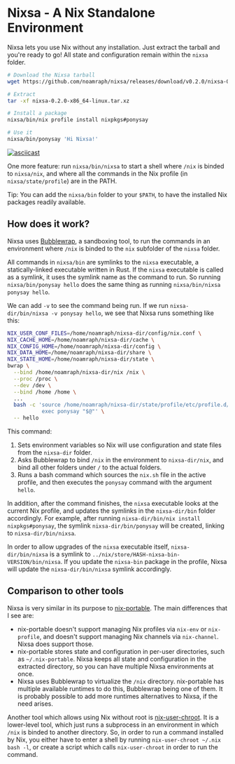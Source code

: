 # Nixsa - A Nix Standalone Environment

Nixsa lets you use Nix without any installation. Just extract the tarball and you're ready to go! All state and configuration remain within the `nixsa` folder.

```bash
# Download the Nixsa tarball
wget https://github.com/noamraph/nixsa/releases/download/v0.2.0/nixsa-0.2.0-x86_64-linux.tar.xz

# Extract
tar -xf nixsa-0.2.0-x86_64-linux.tar.xz

# Install a package
nixsa/bin/nix profile install nixpkgs#ponysay

# Use it
nixsa/bin/ponysay 'Hi Nixsa!'
```

[![asciicast](https://github.com/user-attachments/assets/f8e1919f-0f63-4ef1-8a54-57b385b1b6de)](https://asciinema.org/a/672748)

One more feature: run `nixsa/bin/nixsa` to start a shell where `/nix` is binded to `nixsa/nix`, and where all the commands in the Nix profile (in `nixsa/state/profile`) are in the PATH.

Tip: You can add the `nixsa/bin` folder to your `$PATH`, to have the installed Nix packages readily available.

## How does it work?

Nixsa uses [Bubblewrap](https://github.com/containers/bubblewrap), a sandboxing tool, to run the commands in an environment where `/nix` is binded to the `nix` subfolder of the `nixsa` folder.

All commands in `nixsa/bin` are symlinks to the `nixsa` executable, a statically-linked executable written in Rust. If the `nixsa` executable is called as a symlink, it uses the symlink name as the command to run. So running `nixsa/bin/ponysay hello` does the same thing as running `nixsa/bin/nixsa ponysay hello`.

We can add `-v` to see the command being run. If we run `nixsa-dir/bin/nixsa -v ponysay hello`, we see that Nixsa runs something like this:

```bash
NIX_USER_CONF_FILES=/home/noamraph/nixsa-dir/config/nix.conf \
NIX_CACHE_HOME=/home/noamraph/nixsa-dir/cache \
NIX_CONFIG_HOME=/home/noamraph/nixsa-dir/config \
NIX_DATA_HOME=/home/noamraph/nixsa-dir/share \
NIX_STATE_HOME=/home/noamraph/nixsa-dir/state \
bwrap \
  --bind /home/noamraph/nixsa-dir/nix /nix \
  --proc /proc \
  --dev /dev \
  --bind /home /home \
  ...
  bash -c 'source /home/noamraph/nixsa-dir/state/profile/etc/profile.d/nix.sh &&
           exec ponysay "$@"' \
  -- hello
```

This command:
1. Sets environment variables so Nix will use configuration and state files from the `nixsa-dir` folder.
2. Asks Bubblewrap to bind `/nix` in the environment to `nixsa-dir/nix`, and bind all other folders under `/` to the actual folders.
3. Runs a bash command which sources the `nix.sh` file in the active profile, and then executes the `ponysay` command with the argument `hello`.

In addition, after the command finishes, the `nixsa` executable looks at the current Nix profile, and updates the symlinks in the `nixsa-dir/bin` folder accordingly. For example, after running `nixsa-dir/bin/nix install nixpkgs#ponysay`, the symlink `nixsa-dir/bin/ponysay` will be created, linking to `nixsa-dir/bin/nixsa`.

In order to allow upgrades of the `nixsa` executable itself, `nixsa-dir/bin/nixsa` is a symlink to `../nix/store/HASH-nixsa-bin-VERSION/bin/nixsa`. If you update the `nixsa-bin` package in the profile, Nixsa will update the `nixsa-dir/bin/nixsa` symlink accordingly.

## Comparison to other tools

Nixsa is very similar in its purpose to [nix-portable](https://github.com/DavHau/nix-portable). The main differences that I see are:
* nix-portable doesn't support managing Nix profiles via `nix-env` or `nix-profile`, and doesn't support managing Nix channels via `nix-channel`. Nixsa does support those.
* nix-portable stores state and configuration in per-user directories, such as `~/.nix-portable`. Nixsa keeps all state and configuration in the extracted directory, so you can have multiple Nixsa environments at once.
* Nixsa uses Bubblewrap to virtualize the `/nix` directory. nix-portable has multiple available runtimes to do this, Bubblewrap being one of them. It is probably possible to add more runtimes alternatives to Nixsa, if the need arises.

Another tool which allows using Nix without root is [nix-user-chroot](https://github.com/nix-community/nix-user-chroot). It is a lower-level tool, which just runs a subprocess in an environment in which `/nix` is binded to another directory. So, in order to run a command installed by Nix, you either have to enter a shell by running `nix-user-chroot ~/.nix bash -l`, or create a script which calls `nix-user-chroot` in order to run the command.
